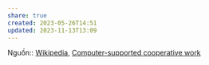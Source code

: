 ```yaml
---
share: true
created: 2023-05-26T14:51
updated: 2023-11-13T13:09
---
```

Nguồn:: [Wikipedia](../../../%CE%9E%20Ngu%E1%BB%93n/Wikipedia.md), [Computer-supported cooperative work](https://en.wikipedia.org/wiki/Computer-supported_cooperative_work#Standardization_in_information_infrastructure)
